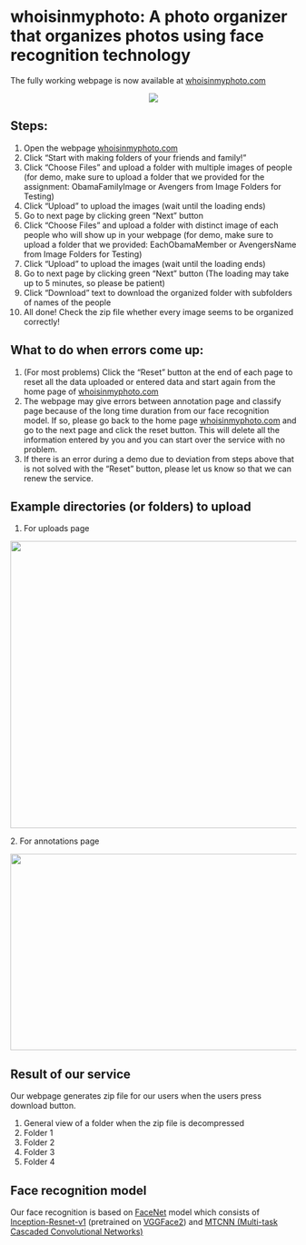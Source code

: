 # whoisinmyphoto: A photo organizer that organizes photos using face recognition technology

The fully working webpage is now available at [whoisinmyphoto.com](https://www.whoisinmyphoto.com)
<p align="center">
  <img src="https://miro.medium.com/max/915/1*XknCwHJ88MvR0RznnHP47Q.png">
</p>

## Steps:
1. Open the webpage [whoisinmyphoto.com](https://www.whoisinmyphoto.com)
2. Click “Start with making folders of your friends and family!”
3. Click “Choose Files” and upload a folder with multiple images of people (for demo, make sure to upload a folder that we provided for the assignment: ObamaFamilyImage or Avengers from Image Folders for Testing)
4. Click “Upload” to upload the images (wait until the loading ends)
5. Go to next page by clicking green “Next” button
6. Click “Choose Files” and upload a folder with distinct image of each people who will show up in your webpage (for demo, make sure to upload a folder that we provided: EachObamaMember or AvengersName from Image Folders for Testing)
7. Click “Upload” to upload the images (wait until the loading ends)
8. Go to next page by clicking green “Next” button (The loading may take up to 5 minutes, so please be patient)
9. Click “Download” text to download the organized folder with subfolders of names of the people
10. All done! Check the zip file whether every image seems to be organized correctly!

## What to do when errors come up:
1. (For most problems) Click the “Reset” button at the end of each page to reset all the data uploaded or entered data and start again from the home page of [whoisinmyphoto.com](https://www.whoisinmyphoto.com)
2. The webpage may give errors between annotation page and classify page because of the long time duration from our face recognition model. If so, please go back to the home page [whoisinmyphoto.com](https://www.whoisinmyphoto.com) and go to the next page and click the reset button. This will delete all the information entered by you and you can start over the service with no problem.
3. If there is an error during a demo due to deviation from steps above that is not solved with the “Reset” button, please let us know so that we can renew the service.

## Example directories (or folders) to upload
1. For uploads page<br/>
<p align="center">
  <img src="https://www.whoisinmyphoto.com/static/ScreenShotObamaFamilyImage.png" width="698" height="506">
</p>
2. For annotations page
<p align="center">
  <img src="https://www.whoisinmyphoto.com/static/ScreenShotEachObamaMember.png" width="628" height="346">
</p>

## Result of our service
Our webpage generates zip file for our users when the users press download button.
1. General view of a folder when the zip file is decompressed
2. Folder 1
3. Folder 2
4. Folder 3
5. Folder 4

## Face recognition model
Our face recognition is based on [FaceNet](https://arxiv.org/abs/1503.03832) model which consists of [Inception-Resnet-v1](https://arxiv.org/abs/1602.07261) (pretrained on [VGGFace2](https://arxiv.org/abs/1710.08092)) and [MTCNN (Multi-task Cascaded Convolutional Networks)](https://arxiv.org/abs/1604.02878)
